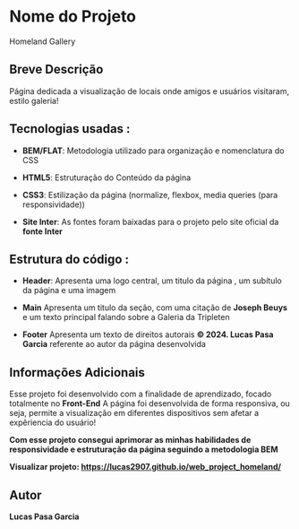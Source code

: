 # Nome do Projeto

Homeland Gallery

## Breve Descrição

Página dedicada a visualização de  locais onde amigos e usuários visitaram, estilo galeria!

## Tecnologias usadas :

- **BEM/FLAT**: Metodologia utilizado para organização e nomenclatura do CSS

- **HTML5**: Estruturação do Conteúdo da página

- **CSS3**: Estilização da página (normalize, flexbox, media queries (para responsividade))

- **Site Inter**: As fontes foram baixadas para o projeto pelo site oficial da **fonte Inter**

## Estrutura do código :

- **Header**: Apresenta uma logo central, um titulo da página , um subítulo da página e uma imagem

- **Main** Apresenta um titulo da seção, com uma citação de **Joseph Beuys** e um texto principal falando sobre a Galeria da Tripleten

- **Footer** Apresenta um texto de direitos autorais **© 2024. Lucas Pasa Garcia** referente ao autor da página desenvolvida

## Informações Adicionais

Esse projeto foi desenvolvido com a finalidade de aprendizado, focado totalmente no **Front-End** A página foi desenvolvida de forma responsiva, ou seja, permite a visualização em diferentes dispositivos sem afetar a expêriencia do usuário!

**Com esse projeto consegui aprimorar as minhas habilidades de responsividade e estruturação da página seguindo a metodologia BEM**

**Visualizar projeto: https://lucas2907.github.io/web_project_homeland/**

## Autor

**Lucas Pasa Garcia**

